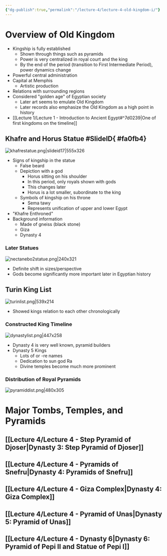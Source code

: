```yaml
---
{"dg-publish":true,"permalink":"/lecture-4/lecture-4-old-kingdom-i/"}
---
```


# Overview of Old Kingdom
- Kingship is fully established
	- Shown through things such as pyramids
	- Power is very centralized in royal court and the king
	- By the end of the period (transition to First Intermediate Period), power dynamics change
- Powerful central administration
- Capital at Memphis
	- Artistic production
- Relations with surrounding regions
- Considered "golden age" of Egyptian society
	- Later art seems to emulate Old Kingdom
	- Later records also emphasize the Old Kingdom as a high point in history
- [[Lecture 1/Lecture 1 - Introduction to Ancient Egypt#^7d0239\|One of first kingdoms on the timeline]]

## Khafre and Horus Statue #SlideID{ #fa0fb4}



![khafrestatue.png|slideid17|555x326](/img/user/Images/khafrestatue.png)


- Signs of kingship in the statue
	- False beard
	- Depiction with a god
		- Horus sitting on his shoulder
		- In this period, only royals shown with gods
		- This changes later
		- Horus is a lot smaller, subordinate to the king
	- Symbols of kingship on his throne
		- Sema tawy
		- Represents unification of upper and lower Egypt
- "Khafre Enthroned"
- Background information
	- Made of gneiss (black stone)
	- Giza
	- Dynasty 4

### Later Statues
![nectanebo2statue.png|240x321](/img/user/Images/nectanebo2statue.png)
- Definite shift in sizes/perspective
- Gods become significantly more important later in Egyptian history

## Turin King List
![turinlist.png|539x214](/img/user/Images/turinlist.png)
- Showed kings relation to each other chronologically

### Constructed King Timeline
![dynastylist.png|447x258](/img/user/Images/dynastylist.png)
- Dynasty 4 is very well known, pyramid builders
- Dynasty 5 Kings
	- Lots of or -re names
	- Dedication to sun god Ra
	- Divine temples become much more prominent

### Distribution of Royal Pyramids
![pyramiddist.png|480x305](/img/user/Images/pyramiddist.png)

# Major Tombs, Temples, and Pyramids
## [[Lecture 4/Lecture 4 - Step Pyramid of Djoser\|Dynasty 3: Step Pyramid of Djoser]]
## [[Lecture 4/Lecture 4 - Pyramids of Snefru\|Dynasty 4: Pyramids of Snefru]]
## [[Lecture 4/Lecture 4 - Giza Complex\|Dynasty 4: Giza Complex]]
## [[Lecture 4/Lecture 4 - Pyramid of Unas\|Dynasty 5: Pyramid of Unas]]
## [[Lecture 4/Lecture 4 - Dynasty 6\|Dynasty 6: Pyramid of Pepi II and Statue of Pepi I]]